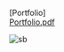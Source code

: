 [Portfolio]<BR>
[Portfolio.pdf](https://github.com/dkdiek/STARBUCKS_MVC/files/13986279/Portfolio.pdf)<BR>

![sb](https://github.com/dkdiek/STARBUCKS_MVC/assets/144099638/b3d5f5c3-4ea3-4432-9858-bd8ead4746e3)

